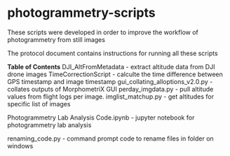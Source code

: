 # photogrammetry-scripts
These scripts were developed in order to improve the workflow of photogrammetry from still images

The protocol document contains instructions for running all these scripts

**Table of Contents**
DJI_AltFromMetadata - extract altitude data from DJI drone images
TimeCorrectionScript - calculte the time difference between GPS timestamp and image timestamp
gui_collating_alloptions_v2.0.py - collates outputs of MorphometriX GUI
perday_imgdata.py - pull altitude values from flight logs per image.
imglist_matchup.py - get altitudes for specific list of images

Photogrammetry Lab Analysis Code.ipynb - jupyter notebook for photogrammetry lab analysis

renaming_code.py - command prompt code to rename files in folder on windows
